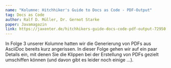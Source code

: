 ```yaml
---
name: "Kolumne: Hitchhiker's Guide to Docs as Code - PDF-Output"
tag: Docs as Code
author: Ralf D. Müller, Dr. Gernot Starke
paper: Javamagazin
link: https://jaxenter.de/hitchhikers-guide-docs-code-pdf-output-72950
---
```

In Folge 3 unserer Kolumne hatten wir die Generierung von PDFs aus AsciiDoc bereits kurz angerissen.
In dieser Folge gehen wir auf ein paar Details ein, mit denen Sie die Klippen bei der Erstellung von PDFs gezielt
umschiffen können (und davon gibt es leider noch einige ...).